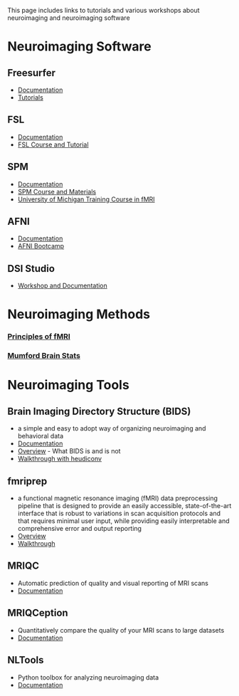 This page includes links to tutorials and various workshops about neuroimaging and neuroimaging software

# Neuroimaging Software

## Freesurfer
- [Documentation](http://surfer.nmr.mgh.harvard.edu/fswiki/FreeSurferWiki)
- [Tutorials](http://surfer.nmr.mgh.harvard.edu/fswiki/Tutorials)


## FSL
- [Documentation](https://fsl.fmrib.ox.ac.uk/fsl/fslwiki/)
- [FSL Course and Tutorial](http://fsl.fmrib.ox.ac.uk/fslcourse/)


## SPM
- [Documentation](https://www.fil.ion.ucl.ac.uk/spm/doc/manual.pdf)
- [SPM Course and Materials](https://www.fil.ion.ucl.ac.uk/spm/course/)
- [University of Michigan Training Course in fMRI](https://fmri-training-course.psych.lsa.umich.edu/2019-lecture-slides/)


## AFNI
- [Documentation](https://afni.nimh.nih.gov/pub/dist/doc/htmldoc/index.html)
- [AFNI Bootcamp](https://afni.nimh.nih.gov/bootcamp)


## DSI Studio
- [Workshop and Documentation](http://dsi-studio.labsolver.org/Manual)


# Neuroimaging Methods

### [Principles of fMRI](https://www.youtube.com/channel/UC_BIby85hZmcItMrkAlc8eA)

### [Mumford Brain Stats](https://www.youtube.com/channel/UCZ7gF0zm35FwrFpDND6DWeA)


# Neuroimaging Tools

## Brain Imaging Directory Structure (BIDS)
 - a simple and easy to adopt way of organizing neuroimaging and behavioral data
 - [Documentation](https://bids.neuroimaging.io/)
 - [Overview](https://osf.io/dcbfj/) - What BIDS is and is not
 - [Walkthrough with heudiconv](http://reproducibility.stanford.edu/bids-tutorial-series-part-2a/)
 
## fmriprep
 - a functional magnetic resonance imaging (fMRI) data preprocessing pipeline that is designed to provide an easily accessible, state-of-the-art interface that is robust to variations in scan acquisition protocols and that requires minimal user input, while providing easily interpretable and comprehensive error and output reporting
 - [Overview](https://github.com/poldracklab/fmriprep)
 - [Walkthrough](https://fmriprep.readthedocs.io/en/stable/usage.html)

## MRIQC
 - Automatic prediction of quality and visual reporting of MRI scans
 - [Documentation](https://mriqc.readthedocs.io/en/stable/)

## MRIQCeption
 - Quantitatively compare the quality of your MRI scans to large datasets
 - [Documentation](https://github.com/elizabethbeard/mriqception/)
 
## NLTools
 - Python toolbox for analyzing neuroimaging data
 - [Documentation](https://github.com/cosanlab/nltools)
